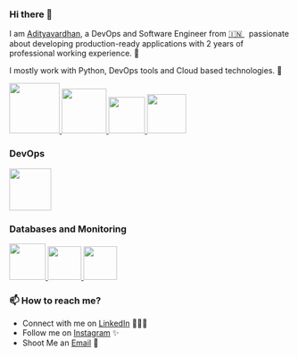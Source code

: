 ### Hi there 👋


I am [Adityavardhan](www.linkedin.com/in/adityavardhan-sajane/), a DevOps and Software Engineer from [🇮🇳 ](https://en.wikipedia.org/wiki/India)&nbsp; passionate about developing production-ready applications with 2 years of professional working experience. 🎯

I mostly work with Python, DevOps tools and Cloud based technologies. 🚀


<p float="left">
  <a href="https://python.org/" target="_blank" >
    <img src="https://media1.giphy.com/media/KAq5w47R9rmTuvWOWa/giphy.gif"  height="90" />
  </a>
  <a href="https://www.docker.com/" target="_blank" >
    <img src="https://raw.githubusercontent.com/itsksaurabh/itsksaurabh/master/assets/docker.gif"  height="80" /> 
  </a>
  <a href="https://docs.gitlab.com/ee/ci/" target="_blank" >
    <img src="https://raw.githubusercontent.com/itsksaurabh/itsksaurabh/master/assets/cicd.gif"  height="65" />
  </a>
  <a href="https://www.w3.org/wiki/The_web_standards_model_-_HTML_CSS_and_JavaScript" target="_blank" >
    <img src="https://raw.githubusercontent.com/itsksaurabh/itsksaurabh/master/assets/html-css-js.png" height="70" />
  </a>
 </p>
  
### DevOps
  
 <p float="left">
  <a href="https://aws.amazon.com/" target="_blank" >
    <img src="https://raw.githubusercontent.com/itsksaurabh/itsksaurabh/master/assets/aws.gif"  height="75" />
  </a>
 </p>
  
### Databases and Monitoring
  
  <a href="https://prometheus.io/" target="_blank" >
    <img src="https://raw.githubusercontent.com/itsksaurabh/itsksaurabh/master/assets/prometheus.gif" height="65" />
  </a>
  </a>
    <a href="https://www.mysql.com//" target="_blank" >
    <img src="https://github.com/AdityavardhanSajane/AdityavardhanSajane/assets/83508128/4d6b51f1-4da1-4c20-a325-a4029613c477.png" height="60" />
  </a>
    <a href="https://www.mongodb.com/" target="_blank" >
    <img src="https://www.logolynx.com/images/logolynx/cf/cf72126a3551b816d617a06ffb01388b.png" height="60" />
  </a>
  
</p>


### 📫 How to reach me?

 - Connect with me on [LinkedIn](https://www.linkedin.com/in/adityavardhan-sajane-97b4ba212/) 👨🏻‍💻
 - Follow me on [Instagram]([https://www.instagram.com/shubhamlondhe96](https://instagram.com/iadityasajane?utm_source=qr&igshid=MzNlNGNkZWQ4Mg%3D%3D)https://instagram.com/iadityasajane?utm_source=qr&igshid=MzNlNGNkZWQ4Mg%3D%3D/) ✨
 - Shoot Me an [Email](mailto:adityavardhansajane@gmail.com) 💌
